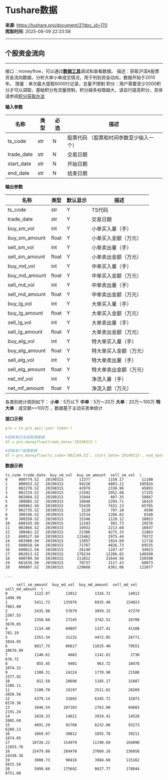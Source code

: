 # Tushare数据

**来源**: https://tushare.pro/document/2?doc_id=170  
**爬取时间**: 2025-08-09 22:33:58

---

## 个股资金流向

---

接口：moneyflow，可以通过[**数据工具**](https://tushare.pro/webclient/)调试和查看数据。
描述：获取沪深A股票资金流向数据，分析大单小单成交情况，用于判别资金动向，数据开始于2010年。
限量：单次最大提取6000行记录，总量不限制
积分：用户需要至少2000积分才可以调取，基础积分有流量控制，积分越多权限越大，请自行提高积分，具体请参阅[积分获取办法](https://tushare.pro/document/1?doc_id=13)

**输入参数**

| 名称 | 类型 | 必选 | 描述 |
| --- | --- | --- | --- |
| ts\_code | str | N | 股票代码 （股票和时间参数至少输入一个） |
| trade\_date | str | N | 交易日期 |
| start\_date | str | N | 开始日期 |
| end\_date | str | N | 结束日期 |

**输出参数**

| 名称 | 类型 | 默认显示 | 描述 |
| --- | --- | --- | --- |
| ts\_code | str | Y | TS代码 |
| trade\_date | str | Y | 交易日期 |
| buy\_sm\_vol | int | Y | 小单买入量（手） |
| buy\_sm\_amount | float | Y | 小单买入金额（万元） |
| sell\_sm\_vol | int | Y | 小单卖出量（手） |
| sell\_sm\_amount | float | Y | 小单卖出金额（万元） |
| buy\_md\_vol | int | Y | 中单买入量（手） |
| buy\_md\_amount | float | Y | 中单买入金额（万元） |
| sell\_md\_vol | int | Y | 中单卖出量（手） |
| sell\_md\_amount | float | Y | 中单卖出金额（万元） |
| buy\_lg\_vol | int | Y | 大单买入量（手） |
| buy\_lg\_amount | float | Y | 大单买入金额（万元） |
| sell\_lg\_vol | int | Y | 大单卖出量（手） |
| sell\_lg\_amount | float | Y | 大单卖出金额（万元） |
| buy\_elg\_vol | int | Y | 特大单买入量（手） |
| buy\_elg\_amount | float | Y | 特大单买入金额（万元） |
| sell\_elg\_vol | int | Y | 特大单卖出量（手） |
| sell\_elg\_amount | float | Y | 特大单卖出金额（万元） |
| net\_mf\_vol | int | Y | 净流入量（手） |
| net\_mf\_amount | float | Y | 净流入额（万元） |

各类别统计规则如下：
**小单**：5万以下 **中单**：5万～20万 **大单**：20万～100万 **特大单**：成交额>=100万 ，数据基于主动买卖单统计

**接口示例**

```yaml
pro = ts.pro_api('your token')

#获取单日全部股票数据
df = pro.moneyflow(trade_date='20190315')

#获取单个股票数据
df = pro.moneyflow(ts_code='002149.SZ', start_date='20190115', end_date='20190315')
```

**数据示例**

```
ts_code trade_date  buy_sm_vol  buy_sm_amount  sell_sm_vol  \
0     000779.SZ   20190315       11377        1150.17        11100
1     000933.SZ   20190315       94220        4803.22       105924
2     002270.SZ   20190315       43979        2330.96        45893
3     002319.SZ   20190315       21502        2952.88        17155
4     002604.SZ   20190315       31944         607.35        58667
5     300065.SZ   20190315       16048        2294.71        16425
6     600062.SH   20190315       55439        7432.13        65765
7     002735.SZ   20190315        3220         797.10         4598
8     300196.SZ   20190315       12534        1286.02         8340
9     300350.SZ   20190315       15346        1120.12        18853
10    600193.SH   20190315       12183         503.73        19576
11    002866.SZ   20190315       16932        2213.68        16037
12    300481.SZ   20190315       21386        4275.33        21863
13    600527.SH   20190315      115462        2975.44        79272
14    603980.SH   20190315       13957        1924.69        11718
15    600658.SH   20190315       71767        4826.73        69535
16    600812.SH   20190315       26140        1247.47        34923
17    002013.SZ   20190315      170234       12286.02       148509
18    600789.SH   20190315      211012       21644.56       150598
19    601636.SH   20190315       70737        3117.43        68073
20    000807.SZ   20190315      129668        6361.06       122077

...

     sell_sm_amount  buy_md_vol  buy_md_amount  sell_md_vol  sell_md_amount  \
0            1122.97       13012        1316.72        14812         1498.90
1            5411.72      135976        6935.40       154023         7863.00
2            2435.98       57679        3059.15        47279         2507.55
3            2358.68       27245        3742.52        26708         3670.05
4            1114.40       69897        1327.41        41108          781.19
5            2353.34       31232        4472.05        26771         3834.95
6            8817.75       86617       11615.40        79551        10676.99
7            1140.61        4602        1141.61         2730          676.72
8             855.45        9401         963.72        10478         1074.32
9            1380.31       24224        1770.90        21588         1577.92
10            812.58       28696        1185.17        31087         1286.11
11           2100.70       19197        2511.62        20269         2650.56
12           4379.14       31692        6345.72        32873         6578.36
13           2046.54      107103        2763.00        84883         2191.24
14           1619.33       14621        2019.41        14528         2005.69
15           4691.29       92788        6232.80        93273         6280.13
16           1669.97       38812        1855.78        39211         1874.05
17          10726.22      154979       11190.69       164090        11855.76
18          15479.08      269470       27660.18       236958        24338.36
19           3000.73       90416        3984.68       115162         5075.50
20           5999.66      175692        8627.77       178044         8751.08
```
